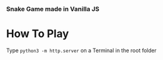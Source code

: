 ### Snake Game made in Vanilla JS
# How To Play
Type `python3 -m http.server` on a Terminal in the root folder
